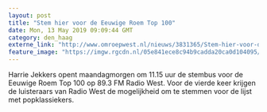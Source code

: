 ```yaml
---
layout: post
title: "Stem hier voor de Eeuwige Roem Top 100"
date: Mon, 13 May 2019 09:09:44 GMT
category: den_haag
externe_link: "http://www.omroepwest.nl/nieuws/3831365/Stem-hier-voor-de-Eeuwige-Roem-Top-100"
feature_image: "https://imgw.rgcdn.nl/05e841ece8c94b9cadda20ca0d104095/opener/3831403.jpg"
---
```


Harrie Jekkers opent maandagmorgen om 11.15 uur de stembus voor de Eeuwige Roem Top 100 op 89.3 FM Radio West. Voor de vierde keer krijgen de luisteraars van Radio West de mogelijkheid om te stemmen voor de lijst met popklassiekers.
